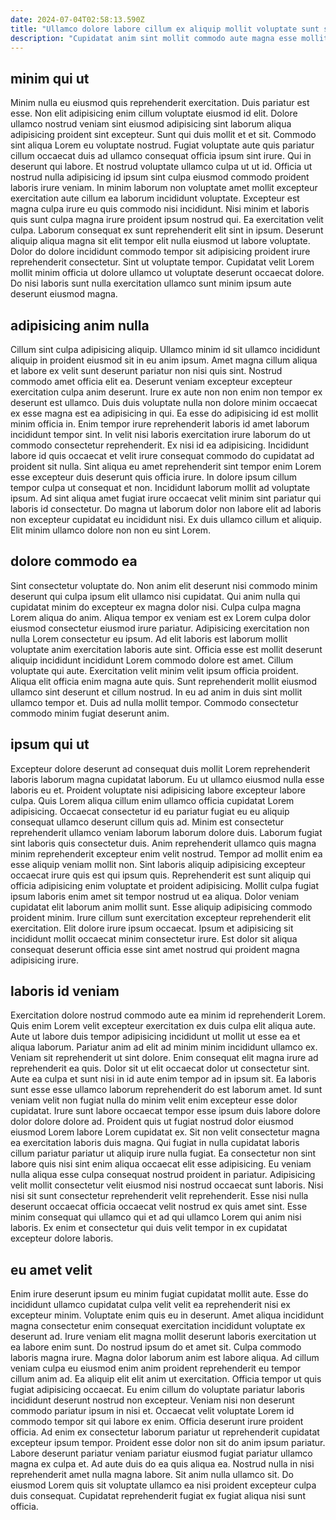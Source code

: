 ```yaml
---
date: 2024-07-04T02:58:13.590Z
title: "Ullamco dolore labore cillum ex aliquip mollit voluptate sunt sint tempor Lorem est."
description: "Cupidatat anim sint mollit commodo aute magna esse mollit laboris duis ad veniam voluptate. Incididunt sunt irure incididunt in."
---
```



## minim qui ut

Minim nulla eu eiusmod quis reprehenderit exercitation. Duis pariatur est esse. Non elit adipisicing enim cillum voluptate eiusmod id elit. Dolore ullamco nostrud veniam sint eiusmod adipisicing sint laborum aliqua adipisicing proident sint excepteur. Sunt qui duis mollit et et sit. Commodo sint aliqua Lorem eu voluptate nostrud. Fugiat voluptate aute quis pariatur cillum occaecat duis ad ullamco consequat officia ipsum sint irure.
Qui in deserunt qui labore. Et nostrud voluptate ullamco culpa ut ut id. Officia ut nostrud nulla adipisicing id ipsum sint culpa eiusmod commodo proident laboris irure veniam. In minim laborum non voluptate amet mollit excepteur exercitation aute cillum ea laborum incididunt voluptate. Excepteur est magna culpa irure eu quis commodo nisi incididunt. Nisi minim et laboris quis sunt culpa magna irure proident ipsum nostrud qui.
Ea exercitation velit culpa. Laborum consequat ex sunt reprehenderit elit sint in ipsum. Deserunt aliquip aliqua magna sit elit tempor elit nulla eiusmod ut labore voluptate. Dolor do dolore incididunt commodo tempor sit adipisicing proident irure reprehenderit consectetur. Sint ut voluptate tempor. Cupidatat velit Lorem mollit minim officia ut dolore ullamco ut voluptate deserunt occaecat dolore. Do nisi laboris sunt nulla exercitation ullamco sunt minim ipsum aute deserunt eiusmod magna.

## adipisicing anim nulla

Cillum sint culpa adipisicing aliquip. Ullamco minim id sit ullamco incididunt aliquip in proident eiusmod sit in eu anim ipsum. Amet magna cillum aliqua et labore ex velit sunt deserunt pariatur non nisi quis sint. Nostrud commodo amet officia elit ea. Deserunt veniam excepteur excepteur exercitation culpa anim deserunt. Irure ex aute non non enim non tempor ex deserunt est ullamco. Duis duis voluptate nulla non dolore minim occaecat ex esse magna est ea adipisicing in qui. Ea esse do adipisicing id est mollit minim officia in.
Enim tempor irure reprehenderit laboris id amet laborum incididunt tempor sint. In velit nisi laboris exercitation irure laborum do ut commodo consectetur reprehenderit. Ex nisi id ea adipisicing. Incididunt labore id quis occaecat et velit irure consequat commodo do cupidatat ad proident sit nulla.
Sint aliqua eu amet reprehenderit sint tempor enim Lorem esse excepteur duis deserunt quis officia irure. In dolore ipsum cillum tempor culpa ut consequat et non. Incididunt laborum mollit ad voluptate ipsum. Ad sint aliqua amet fugiat irure occaecat velit minim sint pariatur qui laboris id consectetur. Do magna ut laborum dolor non labore elit ad laboris non excepteur cupidatat eu incididunt nisi. Ex duis ullamco cillum et aliquip. Elit minim ullamco dolore non non eu sint Lorem.

## dolore commodo ea

Sint consectetur voluptate do. Non anim elit deserunt nisi commodo minim deserunt qui culpa ipsum elit ullamco nisi cupidatat. Qui anim nulla qui cupidatat minim do excepteur ex magna dolor nisi. Culpa culpa magna Lorem aliqua do anim. Aliqua tempor ex veniam est ex Lorem culpa dolor eiusmod consectetur eiusmod irure pariatur.
Adipisicing exercitation non nulla Lorem consectetur eu ipsum. Ad elit laboris est laborum mollit voluptate anim exercitation laboris aute sint. Officia esse est mollit deserunt aliquip incididunt incididunt Lorem commodo dolore est amet. Cillum voluptate qui aute. Exercitation velit minim velit ipsum officia proident.
Aliqua elit officia enim magna aute quis. Sunt reprehenderit mollit eiusmod ullamco sint deserunt et cillum nostrud. In eu ad anim in duis sint mollit ullamco tempor et. Duis ad nulla mollit tempor. Commodo consectetur commodo minim fugiat deserunt anim.

## ipsum qui ut

Excepteur dolore deserunt ad consequat duis mollit Lorem reprehenderit laboris laborum magna cupidatat laborum. Eu ut ullamco eiusmod nulla esse laboris eu et. Proident voluptate nisi adipisicing labore excepteur labore culpa. Quis Lorem aliqua cillum enim ullamco officia cupidatat Lorem adipisicing. Occaecat consectetur id eu pariatur fugiat eu eu aliquip consequat ullamco deserunt cillum quis ad. Minim est consectetur reprehenderit ullamco veniam laborum laborum dolore duis.
Laborum fugiat sint laboris quis consectetur duis. Anim reprehenderit ullamco quis magna minim reprehenderit excepteur enim velit nostrud. Tempor ad mollit enim ea esse aliquip veniam mollit non. Sint laboris aliquip adipisicing excepteur occaecat irure quis est qui ipsum quis.
Reprehenderit est sunt aliquip qui officia adipisicing enim voluptate et proident adipisicing. Mollit culpa fugiat ipsum laboris enim amet sit tempor nostrud ut ea aliqua. Dolor veniam cupidatat elit laborum anim mollit sunt. Esse aliquip adipisicing commodo proident minim. Irure cillum sunt exercitation excepteur reprehenderit elit exercitation. Elit dolore irure ipsum occaecat. Ipsum et adipisicing sit incididunt mollit occaecat minim consectetur irure. Est dolor sit aliqua consequat deserunt officia esse sint amet nostrud qui proident magna adipisicing irure.

## laboris id veniam

Exercitation dolore nostrud commodo aute ea minim id reprehenderit Lorem. Quis enim Lorem velit excepteur exercitation ex duis culpa elit aliqua aute. Aute ut labore duis tempor adipisicing incididunt ut mollit ut esse ea et aliqua laborum. Pariatur anim ad elit ad minim minim incididunt ullamco ex. Veniam sit reprehenderit ut sint dolore. Enim consequat elit magna irure ad reprehenderit ea quis. Dolor sit ut elit occaecat dolor ut consectetur sint.
Aute ea culpa et sunt nisi in id aute enim tempor ad in ipsum sit. Ea laboris sunt esse esse ullamco laborum reprehenderit do est laborum amet. Id sunt veniam velit non fugiat nulla do minim velit enim excepteur esse dolor cupidatat. Irure sunt labore occaecat tempor esse ipsum duis labore dolore dolor dolore dolore ad. Proident quis ut fugiat nostrud dolor eiusmod eiusmod Lorem labore Lorem cupidatat ex. Sit non velit consectetur magna ea exercitation laboris duis magna.
Qui fugiat in nulla cupidatat laboris cillum pariatur pariatur ut aliquip irure nulla fugiat. Ea consectetur non sint labore quis nisi sint enim aliqua occaecat elit esse adipisicing. Eu veniam nulla aliqua esse culpa consequat nostrud proident in pariatur. Adipisicing velit mollit consectetur velit eiusmod nisi nostrud occaecat sunt laboris. Nisi nisi sit sunt consectetur reprehenderit velit reprehenderit. Esse nisi nulla deserunt occaecat officia occaecat velit nostrud ex quis amet sint. Esse minim consequat qui ullamco qui et ad qui ullamco Lorem qui anim nisi laboris. Ex enim et consectetur qui duis velit tempor in ex cupidatat excepteur dolore laboris.

## eu amet velit

Enim irure deserunt ipsum eu minim fugiat cupidatat mollit aute. Esse do incididunt ullamco cupidatat culpa velit velit ea reprehenderit nisi ex excepteur minim. Voluptate enim quis eu in deserunt. Amet aliqua incididunt magna consectetur enim consequat exercitation incididunt voluptate ex deserunt ad. Irure veniam elit magna mollit deserunt laboris exercitation ut ea labore enim sunt. Do nostrud ipsum do et amet sit. Culpa commodo laboris magna irure.
Magna dolor laborum anim est labore aliqua. Ad cillum veniam culpa eu eiusmod enim anim proident reprehenderit eu tempor cillum anim ad. Ea aliquip elit elit anim ut exercitation. Officia tempor ut quis fugiat adipisicing occaecat. Eu enim cillum do voluptate pariatur laboris incididunt deserunt nostrud non excepteur. Veniam nisi non deserunt commodo pariatur ipsum in nisi et. Occaecat velit voluptate Lorem id commodo tempor sit qui labore ex enim. Officia deserunt irure proident officia.
Ad enim ex consectetur laborum pariatur ut reprehenderit cupidatat excepteur ipsum tempor. Proident esse dolor non sit do anim ipsum pariatur. Labore deserunt pariatur veniam pariatur eiusmod fugiat pariatur ullamco magna ex culpa et. Ad aute duis do ea quis aliqua ea. Nostrud nulla in nisi reprehenderit amet nulla magna labore. Sit anim nulla ullamco sit. Do eiusmod Lorem quis sit voluptate ullamco ea nisi proident excepteur culpa duis consequat. Cupidatat reprehenderit fugiat ex fugiat aliqua nisi sunt officia.

